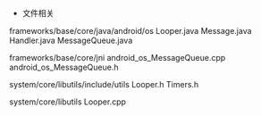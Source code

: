 
- 文件相关

frameworks/base/core/java/android/os
    Looper.java
    Message.java
    Handler.java
    MessageQueue.java

frameworks/base/core/jni
    android_os_MessageQueue.cpp
    android_os_MessageQueue.h

system/core/libutils/include/utils
    Looper.h
    Timers.h

system/core/libutils
    Looper.cpp
